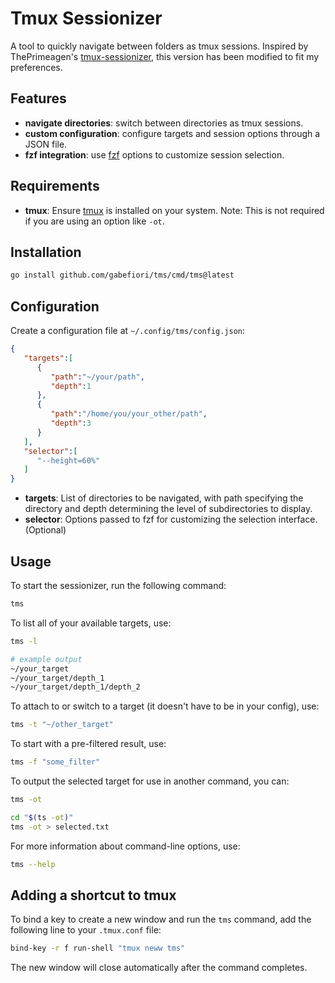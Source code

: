 # Tmux Sessionizer

A tool to quickly navigate between folders as tmux sessions.
Inspired by ThePrimeagen's [tmux-sessionizer](https://github.com/ThePrimeagen/.dotfiles/blob/master/bin/.local/scripts/tmux-sessionizer), this version has been modified to fit my preferences.

## Features
- **navigate directories**: switch between directories as tmux sessions.
- **custom configuration**: configure targets and session options through a JSON file.
- **fzf integration**: use [fzf](https://github.com/junegunn/fzf) options to customize session selection.

## Requirements
- **tmux**: Ensure [tmux](https://github.com/tmux/tmux) is installed on your system. Note: This is not required if you are using an option like `-ot`.

## Installation
```sh
go install github.com/gabefiori/tms/cmd/tms@latest
```

## Configuration
Create a configuration file at `~/.config/tms/config.json`:

```json
{
   "targets":[
      {
         "path":"~/your/path",
         "depth":1
      },
      {
         "path":"/home/you/your_other/path",
         "depth":3
      }
   ],
   "selector":[
      "--height=60%"
   ]
}
```

- **targets**: List of directories to be navigated, with path specifying the directory and depth determining the level of subdirectories to display.
- **selector**: Options passed to fzf for customizing the selection interface. (Optional)

## Usage 
To start the sessionizer, run the following command:
```sh
tms
```

To list all of your available targets, use:
```sh
tms -l

# example output
~/your_target
~/your_target/depth_1
~/your_target/depth_1/depth_2
```

To attach to or switch to a target (it doesn't have to be in your config), use:
```sh
tms -t "~/other_target"
```

To start with a pre-filtered result, use:
```sh
tms -f "some_filter"
```

To output the selected target for use in another command, you can:
```sh
tms -ot

cd "$(ts -ot)"
tms -ot > selected.txt
```

For more information about command-line options, use:
```sh
tms --help
```

## Adding a shortcut to tmux
To bind a key to create a new window and run the `tms` command, add the following line to your `.tmux.conf` file:

```bash
bind-key -r f run-shell "tmux neww tms"
```

The new window will close automatically after the command completes.
